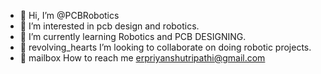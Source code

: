- 👋 Hi, I’m @PCBRobotics
- 👀 I’m interested in pcb design and robotics.
- 👀 I’m currently learning Robotics and PCB DESIGNING.
- 👀 revolving_hearts I’m looking to collaborate on doing robotic projects.
- 👀 mailbox How to reach me erpriyanshutripathi@gmail.com

<!---
PCBRobotics/PCBRobotics is a ✨ special ✨ repository because its `README.md` (this file) appears on your GitHub profile.
You can click the Preview link to take a look at your changes.
--->
